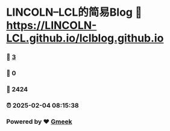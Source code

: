 # LINCOLN–LCL的简易Blog :link: https://LINCOLN-LCL.github.io/lclblog.github.io 
### :page_facing_up: [3](https://LINCOLN-LCL.github.io/lclblog.github.io/tag.html) 
### :speech_balloon: 0 
### :hibiscus: 2424 
### :alarm_clock: 2025-02-04 08:15:38 
### Powered by :heart: [Gmeek](https://github.com/Meekdai/Gmeek)
